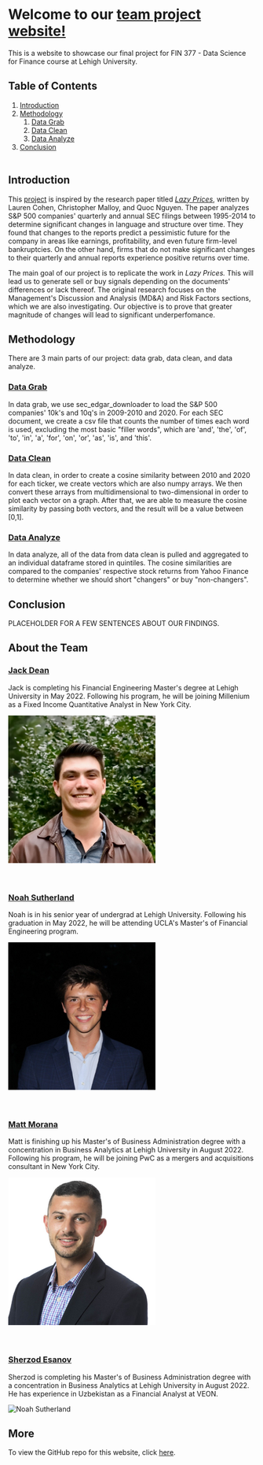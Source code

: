 # Welcome to our [team project website!](https://jdean53.github.io/px_lazy/)

This is a website to showcase our final project for FIN 377 - Data Science for Finance course at Lehigh University.

## Table of Contents
1. [Introduction](#introduction)
2. [Methodology](#meth)
    1. [Data Grab](#subsec2-1)
    2. [Data Clean](#subsec2-2)
    3. [Data Analyze](#subsec2-3)
3. [Conclusion](#conclusion)
<br><br>
## Introduction  <a name="introduction"></a>

This [project](notebooks/introduction.md) is inspired by the research paper titled [*Lazy Prices*](https://papers.ssrn.com/sol3/papers.cfm?abstract_id=1658471), written by Lauren Cohen, Christopher Malloy, and Quoc Nguyen. The paper analyzes S&P 500 companies' quarterly and annual SEC filings between 1995-2014 to determine significant changes in language and structure over time. They found that changes to the reports predict a pessimistic future for the company in areas like earnings, profitability, and even future firm-level bankruptcies. On the other hand, firms that do not make significant changes to their quarterly and annual reports experience positive returns over time.

The main goal of our project is to replicate the work in *Lazy Prices.* This will lead us to generate sell or buy signals depending on the documents' differences or lack thereof.  The original research focuses on the Management's Discussion and Analysis (MD&A) and Risk Factors sections, which we are also investigating. Our objective is to prove that greater magnitude of changes will lead to significant underperfomance.

## Methodology <a name="meth"></a>

There are 3 main parts of our project: data grab, data clean, and data analyze.

### [Data Grab](notebooks/data_grab.md) <a name="subsec2-1"></a>
In data grab, we use sec_edgar_downloader to load the S&P 500 companies' 10k's and 10q's in 2009-2010 and 2020. For each SEC document, we create a csv file that counts the number of times each word is used, excluding the most basic "filler words", which are 'and', 'the', 'of', 'to', 'in', 'a', 'for', 'on', 'or', 'as', 'is', and 'this'. 

### [Data Clean](notebooks/data_clean.md) <a name="subsec2-2"></a>
In data clean, in order to create a cosine similarity between 2010 and 2020 for each ticker, we create vectors which are also numpy arrays. We then convert these arrays from multidimensional to two-dimensional in order to plot each vector on a graph. After that, we are able to measure the cosine similarity by passing both vectors, and the result will be a value between [0,1].

### [Data Analyze](notebooks/data_analyze.md) <a name="subsec2-3"></a>
In data analyze, all of the data from data clean is pulled and aggregated to an individual dataframe stored in quintiles. The cosine similarities are compared to the companies' respective stock returns from Yahoo Finance to determine whether we should short "changers" or buy "non-changers".

## Conclusion  <a name="conclusion"></a>
PLACEHOLDER FOR A FEW SENTENCES ABOUT OUR FINDINGS.


## About the Team

### [Jack Dean](https://www.linkedin.com/in/jack-dean-445336150/)

Jack is completing his Financial Engineering Master's degree at Lehigh University in May 2022. Following his program, he will be joining Millenium as a Fixed Income Quantitative Analyst in New York City. 

<img src="pics/Jack.jpg" alt="Jack Dean" width="300"/>
<br><br><br>

### [Noah Sutherland](https://www.linkedin.com/in/noahsutherland/)

Noah is in his senior year of undergrad at Lehigh University. Following his graduation in May 2022, he will be attending UCLA's Master's of Financial Engineering program.

<img src="pics/Noah.jpg" alt="Noah Sutherland" width="300"/>
<br><br><br>

### [Matt Morana](https://www.linkedin.com/in/matthewmorana/_)

Matt is finishing up his Master's of Business Administration degree with a concentration in Business Analytics at Lehigh University in August 2022. Following his program, he will be joining PwC as a mergers and acquisitions consultant in New York City.

<img src="pics/Matt.jpg" alt="Matthew Morana" width="300"/>
<br><br><br>

### [Sherzod Esanov](https://www.linkedin.com/in/sherzodesanov/)

Sherzod is completing his Master's of Business Administration degree with a concentration in Business Analytics at Lehigh University in August 2022. He has experience in Uzbekistan as a Financial Analyst at VEON.

<img src="pics/Sher1.jpg" alt="Noah Sutherland" width="300"/>
<br>


## More 

To view the GitHub repo for this website, click [here](https://github.com/jdean53/px_lazy).

